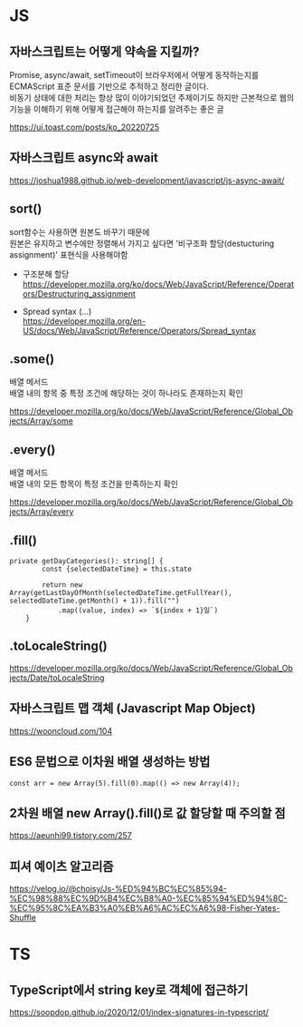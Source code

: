 # JS

## 자바스크립트는 어떻게 약속을 지킬까?

Promise, async/await, setTimeout이 브라우저에서 어떻게 동작하는지를 ECMAScript 표준 문서를 기반으로 추적하고 정리한 글이다.    
비동기 상태에 대한 처리는 항상 많이 이야기되었던 주제이기도 하지만 근본적으로 웹의 기능을 이해하기 위해 어떻게 접근해야 하는지를 알려주는 좋은 글   

<https://ui.toast.com/posts/ko_20220725>   


## 자바스크립트 async와 await   

<https://joshua1988.github.io/web-development/javascript/js-async-await/>   


## sort()
sort함수는 사용하면 원본도 바꾸기 때문에    
원본은 유지하고 변수에만 정렬해서 가지고 싶다면 '비구조화 할당(destucturing assignment)' 표현식을 사용해야함   

* 구조분해 할당   
<https://developer.mozilla.org/ko/docs/Web/JavaScript/Reference/Operators/Destructuring_assignment>

* Spread syntax (...)   
<https://developer.mozilla.org/en-US/docs/Web/JavaScript/Reference/Operators/Spread_syntax>  


## .some()
배열 메서드   
배열 내의 항목 중 특정 조건에 해당하는 것이 하나라도 존재하는지 확인      

<https://developer.mozilla.org/ko/docs/Web/JavaScript/Reference/Global_Objects/Array/some> 


## .every()
배열 메서드   
배열 내의 모든 항목이 특정 조건을 만족하는지 확인   

<https://developer.mozilla.org/ko/docs/Web/JavaScript/Reference/Global_Objects/Array/every>


## .fill()   

```TS
private getDayCategories(): string[] {
        const {selectedDateTime} = this.state

        return new Array(getLastDayOfMonth(selectedDateTime.getFullYear(), selectedDateTime.getMonth() + 1)).fill("")
            .map((value, index) => `${index + 1}일`)
    }
```

## .toLocaleString()

<https://developer.mozilla.org/ko/docs/Web/JavaScript/Reference/Global_Objects/Date/toLocaleString>    

## 자바스크립트 맵 객체 (Javascript Map Object)    
<https://wooncloud.com/104>    

## ES6 문법으로 이차원 배열 생성하는 방법   

```TS 
const arr = new Array(5).fill(0).map(() => new Array(4));
```

## 2차원 배열 new Array().fill()로 값 할당할 때 주의할 점   

<https://aeunhi99.tistory.com/257>   


## 피셔 예이츠 알고리즘

<https://velog.io/@choisy/Js-%ED%94%BC%EC%85%94-%EC%98%88%EC%9D%B4%EC%B8%A0-%EC%85%94%ED%94%8C-%EC%95%8C%EA%B3%A0%EB%A6%AC%EC%A6%98-Fisher-Yates-Shuffle>   


# TS

## TypeScript에서 string key로 객체에 접근하기   
<https://soopdop.github.io/2020/12/01/index-signatures-in-typescript/>
